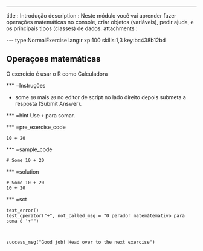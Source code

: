 ---
title       : Introdução
description : Neste módulo você vai aprender fazer operações matemáticas no console, criar objetos (variáveis), pedir ajuda, e os principais tipos (classes) de dados.
attachments :

--- type:NormalExercise lang:r xp:100 skills:1,3 key:bc438b12bd
## Operaçoes matemáticas

O exercício é usar o R como Calculadora 

*** =Instruções
- some `10` mais  `20` no editor de script no lado direito depois submeta a resposta (Submit Answer).

*** =hint
Use `+` para somar.

*** =pre_exercise_code
```{r}
10 + 20
```

*** =sample_code
```{r}
# Some 10 + 20
```

*** =solution
```{r}
# Some 10 + 20
10 + 20
```

*** =sct
```{r}
test_error()
test_operator("+", not_called_msg = "O perador matemátemativo para soma é '+'")



success_msg("Good job! Head over to the next exercise")
```

